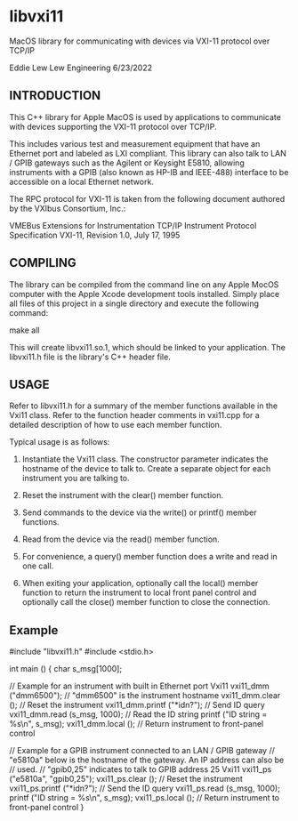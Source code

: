 # libvxi11

MacOS library for communicating with devices via VXI-11 protocol over TCP/IP

Eddie Lew
Lew Engineering
6/23/2022

INTRODUCTION
------------

This C++ library for Apple MacOS is used by applications to communicate with
devices supporting the VXI-11 protocol over TCP/IP.

This includes various test and measurement equipment that have an Ethernet
port and labeled as LXI compliant.  This library can also talk to LAN / GPIB
gateways such as the Agilent or Keysight E5810, allowing instruments with a
GPIB (also known as HP-IB and IEEE-488) interface to be accessible on a
local Ethernet network.

The RPC protocol for VXI-11 is taken from the following document authored
by the VXIbus Consortium, Inc.:

   VMEBus Extensions for Instrumentation TCP/IP Instrument Protocol
   Specification VXI-11, Revision 1.0, July 17, 1995


COMPILING
---------

The library can be compiled from the command line on any Apple MocOS computer
with the Apple Xcode development tools installed.  Simply place all files
of this project in a single directory and execute the following command:

  make all

This will create libvxi11.so.1, which should be linked to your application.
The libvxi11.h file is the library's C++ header file.


USAGE
-----

  Refer to libvxi11.h for a summary of the member functions available in the
  Vxi11 class.  Refer to the function header comments in vxi11.cpp for a
  detailed description of how to use each member function.

 
  Typical usage is as follows:

  1. Instantiate the Vxi11 class.
     The constructor parameter indicates the hostname of the device to talk to.
     Create a separate object for each instrument you are talking to.

  2. Reset the instrument with the clear() member function.
  
  3. Send commands to the device via the write() or printf() member functions.

  4. Read from the device via the read() member function.

  5. For convenience, a query() member function does a write and read in one
     call.

  6. When exiting your application, optionally call the local() member
     function to return the instrument to local front panel control and
     optionally call the close() member function to close the connection.
  

Example
-------

#include "libvxi11.h"
#include <stdio.h>

int main ()
{
  char s_msg[1000];

  // Example for an instrument with built in Ethernet port
  Vxi11 vxi11_dmm ("dmm6500");      // "dmm6500" is the instrument hostname
  vxi11_dmm.clear ();               // Reset the instrument
  vxi11_dmm.printf ("*idn?");       // Send ID query
  vxi11_dmm.read (s_msg, 1000);     // Read the ID string
  printf ("ID string = %s\n", s_msg);
  vxi11_dmm.local ();               // Return instrument to front-panel control

  // Example for a GPIB instrument connected to an LAN / GPIB gateway
  // "e5810a" below is the hostname of the gateway.  An IP address can also be
  // used.
  // "gpib0,25" indicates to talk to GPIB address 25
  Vxi11 vxi11_ps ("e5810a", "gpib0,25");
  vxi11_ps.clear ();                // Reset the instrument
  vxi11_ps.printf ("*idn?");        // Send the ID query
  vxi11_ps.read (s_msg, 1000);
  printf ("ID string = %s\n", s_msg);
  vxi11_ps.local ();                // Return instrument to front-panel control
}
